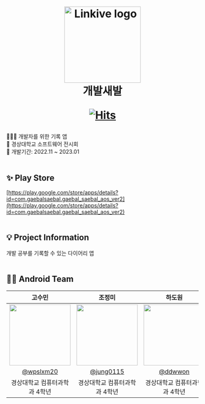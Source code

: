 <h1 align="center">
  <a
    target="_blank"
    href="https://play.google.com/store/apps/details?id=com.gaebalsaebal.gaebal_saebal_aos_ver2">
    <img alt="Linkive logo" src="https://user-images.githubusercontent.com/76805879/236076468-4d48157f-cb22-4819-b7c9-190ed72f560c.png" width="200px"/>
  </a><br/>
  개발새발<br/>
  
  [![Hits](https://hits.seeyoufarm.com/api/count/incr/badge.svg?url=https%3A%2F%2Fgithub.com%2Fddwwon%2FGaebal_Saebal_AOS_Ver.2&count_bg=%2379C83D&title_bg=%23555555&icon=&icon_color=%23E7E7E7&title=hits&edge_flat=false)](https://hits.seeyoufarm.com)
</h1>

<p align="left">👩🏻‍💻 개발자를 위한 기록 앱<br/>
🏢 경상대학교 소프트웨어 전시회<br/>
📅 개발기간: 2022.11 ~ 2023.01<br/><br/></p>

## ✨ Play Store
[https://play.google.com/store/apps/details?id=com.gaebalsaebal.gaebal_saebal_aos_ver2](https://play.google.com/store/apps/details?id=com.gaebalsaebal.gaebal_saebal_aos_ver2)<br/><br/>

## 💡 Project Information
<p align="left">개발 공부를 기록할 수 있는 다이어리 앱<br/><br/></p>
  
## 🧑‍💻 Android Team
| 고수민 | 조정미 | 하도원 |                                                                                                               
| :---: | :---: | :---: | 
| <img width="160px" src="https://avatars.githubusercontent.com/u/72858039?v=4" /> | <img width="160px" src="https://avatars.githubusercontent.com/u/76805879?v=4" /> | <img width="160px" src="https://avatars.githubusercontent.com/u/70639119?v=4"/> |
|   [@wpslxm20](https://github.com/wpslxm20)   |    [@jung0115](https://github.com/jung0115)  | [@ddwwon](https://github.com/ddwwon)  |
| 경상대학교 컴퓨터과학과 4학년 | 경상대학교 컴퓨터과학과 4학년 | 경상대학교 컴퓨터과학과 4학년 |
